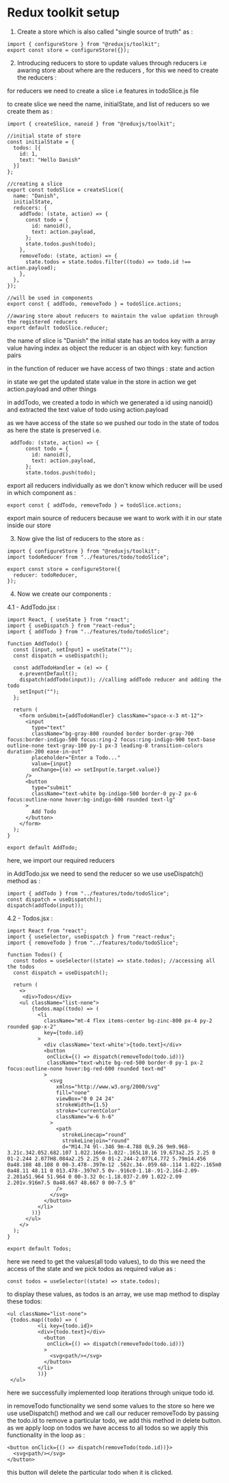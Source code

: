 # Redux toolkit setup

1. Create a store which is also called "single source of truth" as :

```
import { configureStore } from "@reduxjs/toolkit";
export const store = configureStore({});
```

2. Introducing reducers to store to update values through reducers i.e awaring store about where are the reducers , for this we need to create the reducers :

for reducers we need to create a slice i.e features in todoSlice.js file

to create slice we need the name, initialState, and list of reducers so we create them as :

```
import { createSlice, nanoid } from "@reduxjs/toolkit";

//initial state of store
const initialState = {
  todos: [{
    id: 1,
    text: "Hello Danish"
  }]
};

//creating a slice
export const todoSlice = createSlice({
  name: "Danish",
  initialState,
  reducers: {
    addTodo: (state, action) => {
      const todo = {
        id: nanoid(),
        text: action.payload,
      };
      state.todos.push(todo);
    },
    removeTodo: (state, action) => {
      state.todos = state.todos.filter((todo) => todo.id !== action.payload);
    },
  },
});

//will be used in components
export const { addTodo, removeTodo } = todoSlice.actions;

//awaring store about reducers to maintain the value updation through the registered reducers
export default todoSlice.reducer;
```

the name of slice is "Danish"
the initial state has an todos key with a array value having index as object
the reducer is an object with key: function pairs

in the function of reducer we have access of two things : state and action

in state we get the updated state value in the store
in action we get action.payload and other things

in addTodo, we created a todo in which we generated a id using nanoid() and extracted the text value of todo using action.payload

as we have access of the state so we pushed our todo in the state of todos as here the state is preserved i.e.

```
 addTodo: (state, action) => {
      const todo = {
        id: nanoid(),
        text: action.payload,
      };
      state.todos.push(todo);
```

export all reducers individually as we don't know which reducer will be used in which component as :

```
export const { addTodo, removeTodo } = todoSlice.actions;
```

export main source of reducers because we want to work with it in our state inside our store

3. Now give the list of reducers to the store as :

```
import { configureStore } from "@reduxjs/toolkit";
import todoReducer from "../features/todo/todoSlice";

export const store = configureStore({
  reducer: todoReducer,
});
```

4. Now we create our components :

4.1 - AddTodo.jsx :

```
import React, { useState } from "react";
import { useDispatch } from "react-redux";
import { addTodo } from "../features/todo/todoSlice";

function AddTodo() {
  const [input, setInput] = useState("");
  const dispatch = useDispatch();

  const addTodoHandler = (e) => {
    e.preventDefault();
    dispatch(addTodo(input)); //calling addTodo reducer and adding the todo
    setInput("");
  };

  return (
    <form onSubmit={addTodoHandler} className="space-x-3 mt-12">
      <input
        type="text"
        className="bg-gray-800 rounded border border-gray-700 focus:border-indigo-500 focus:ring-2 focus:ring-indigo-900 text-base outline-none text-gray-100 py-1 px-3 leading-8 transition-colors duration-200 ease-in-out"
        placeholder="Enter a Todo..."
        value={input}
        onChange={(e) => setInput(e.target.value)}
      />
      <button
        type="submit"
        className="text-white bg-indigo-500 border-0 py-2 px-6 focus:outline-none hover:bg-indigo-600 rounded text-lg"
      >
        Add Todo
      </button>
    </form>
  );
}

export default AddTodo;
```

here, we import our required reducers

in AddTodo.jsx we need to send the reducer so we use useDispatch() method as :

```
import { addTodo } from "../features/todo/todoSlice";
const dispatch = useDispatch();
dispatch(addTodo(input));
```

4.2 - Todos.jsx :

```
import React from "react";
import { useSelector, useDispatch } from "react-redux";
import { removeTodo } from "../features/todo/todoSlice";

function Todos() {
  const todos = useSelector((state) => state.todos); //accessing all the todos
  const dispatch = useDispatch();

  return (
    <>
     <div>Todos</div>
    <ul className="list-none">
        {todos.map((todo) => (
          <li
            className="mt-4 flex items-center bg-zinc-800 px-4 py-2 rounded gap-x-2"
            key={todo.id}
          >
            <div className='text-white'>{todo.text}</div>
            <button
             onClick={() => dispatch(removeTodo(todo.id))}
             className="text-white bg-red-500 border-0 py-1 px-2 focus:outline-none hover:bg-red-600 rounded text-md"
            >
              <svg
                xmlns="http://www.w3.org/2000/svg"
                fill="none"
                viewBox="0 0 24 24"
                strokeWidth={1.5}
                stroke="currentColor"
                className="w-6 h-6"
              >
                <path
                  strokeLinecap="round"
                  strokeLinejoin="round"
                  d="M14.74 9l-.346 9m-4.788 0L9.26 9m9.968-3.21c.342.052.682.107 1.022.166m-1.022-.165L18.16 19.673a2.25 2.25 0 01-2.244 2.077H8.084a2.25 2.25 0 01-2.244-2.077L4.772 5.79m14.456 0a48.108 48.108 0 00-3.478-.397m-12 .562c.34-.059.68-.114 1.022-.165m0 0a48.11 48.11 0 013.478-.397m7.5 0v-.916c0-1.18-.91-2.164-2.09-2.201a51.964 51.964 0 00-3.32 0c-1.18.037-2.09 1.022-2.09 2.201v.916m7.5 0a48.667 48.667 0 00-7.5 0"
                />
              </svg>
            </button>
          </li>
        ))}
      </ul>
    </>
  );
}

export default Todos;
```

here we need to get the values(all todo values), to do this we need the access of the state and we pick todos as required value as :

```
const todos = useSelector((state) => state.todos);
```

to display these values, as todos is an array, we use map method to display these todos:

```
<ul className="list-none">
 {todos.map((todo) => (
          <li key={todo.id}>
          <div>{todo.text}</div>
            <button
             onClick={() => dispatch(removeTodo(todo.id))}
            >
              <svg<path/></svg>
            </button>
          </li>
          ))}
 </ul>
```

here we successfully implemented loop iterations through unique todo id.

in removeTodo functionality we send some values to the store so here we use useDispatch() method and we call our reducer removeTodo by passing the todo.id to remove a particular todo, we add this method in delete button. as we apply loop on todos we have access to all todos so we apply this functionality in the loop as :

```
<button onClick={() => dispatch(removeTodo(todo.id))}>
  <svg<path/></svg>
</button>
```

this button will delete the particular todo when it is clicked.

